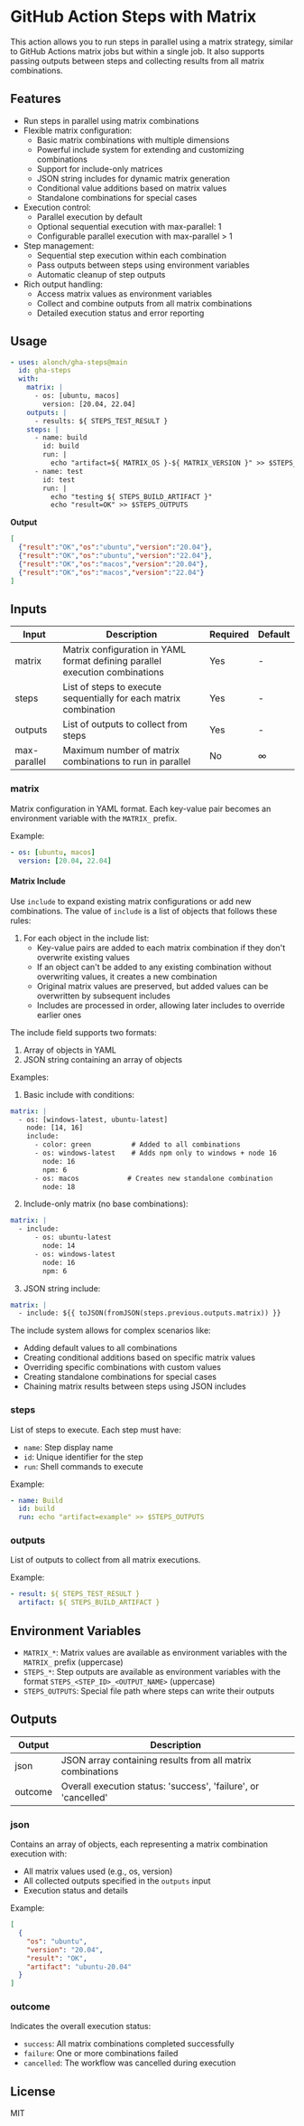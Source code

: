 # GitHub Action Steps with Matrix

This action allows you to run steps in parallel using a matrix strategy, similar to GitHub Actions matrix jobs but within a single job. It also supports passing outputs between steps and collecting results from all matrix combinations.

## Features

- Run steps in parallel using matrix combinations
- Flexible matrix configuration:
  - Basic matrix combinations with multiple dimensions
  - Powerful include system for extending and customizing combinations
  - Support for include-only matrices
  - JSON string includes for dynamic matrix generation
  - Conditional value additions based on matrix values
  - Standalone combinations for special cases
- Execution control:
  - Parallel execution by default
  - Optional sequential execution with max-parallel: 1
  - Configurable parallel execution with max-parallel > 1
- Step management:
  - Sequential step execution within each combination
  - Pass outputs between steps using environment variables
  - Automatic cleanup of step outputs
- Rich output handling:
  - Access matrix values as environment variables
  - Collect and combine outputs from all matrix combinations
  - Detailed execution status and error reporting

## Usage

```yaml
- uses: alonch/gha-steps@main
  id: gha-steps
  with:
    matrix: |
      - os: [ubuntu, macos]
        version: [20.04, 22.04]
    outputs: |
      - results: ${ STEPS_TEST_RESULT }
    steps: |
      - name: build
        id: build
        run: |
          echo "artifact=${ MATRIX_OS }-${ MATRIX_VERSION }" >> $STEPS_OUTPUTS
      - name: test
        id: test
        run: |
          echo "testing ${ STEPS_BUILD_ARTIFACT }"
          echo "result=OK" >> $STEPS_OUTPUTS
```
**Output**

```json
[
  {"result":"OK","os":"ubuntu","version":"20.04"},
  {"result":"OK","os":"ubuntu","version":"22.04"},
  {"result":"OK","os":"macos","version":"20.04"},
  {"result":"OK","os":"macos","version":"22.04"}
]
```

## Inputs

| Input        | Description                                                                | Required | Default |
|--------------|----------------------------------------------------------------------------|----------|----------|
| matrix       | Matrix configuration in YAML format defining parallel execution combinations | Yes      | -        |
| steps        | List of steps to execute sequentially for each matrix combination          | Yes      | -        |
| outputs      | List of outputs to collect from steps                                      | Yes      | -        |
| max-parallel | Maximum number of matrix combinations to run in parallel                    | No       | ∞        |

### matrix
Matrix configuration in YAML format. Each key-value pair becomes an environment variable with the `MATRIX_` prefix.

Example:
```yaml
- os: [ubuntu, macos]
  version: [20.04, 22.04]
```

#### Matrix Include
Use `include` to expand existing matrix configurations or add new combinations. The value of `include` is a list of objects that follows these rules:

1. For each object in the include list:
   - Key-value pairs are added to each matrix combination if they don't overwrite existing values
   - If an object can't be added to any existing combination without overwriting values, it creates a new combination
   - Original matrix values are preserved, but added values can be overwritten by subsequent includes
   - Includes are processed in order, allowing later includes to override earlier ones

The include field supports two formats:
1. Array of objects in YAML
2. JSON string containing an array of objects

Examples:

1. Basic include with conditions:
```yaml
matrix: |
  - os: [windows-latest, ubuntu-latest]
    node: [14, 16]
    include:
      - color: green          # Added to all combinations
      - os: windows-latest    # Adds npm only to windows + node 16
        node: 16
        npm: 6
      - os: macos            # Creates new standalone combination
        node: 18
```

2. Include-only matrix (no base combinations):
```yaml
matrix: |
  - include:
      - os: ubuntu-latest
        node: 14
      - os: windows-latest
        node: 16
        npm: 6
```

3. JSON string include:
```yaml
matrix: |
  - include: ${{ toJSON(fromJSON(steps.previous.outputs.matrix)) }}
```

The include system allows for complex scenarios like:
- Adding default values to all combinations
- Creating conditional additions based on specific matrix values
- Overriding specific combinations with custom values
- Creating standalone combinations for special cases
- Chaining matrix results between steps using JSON includes

### steps
List of steps to execute. Each step must have:
- `name`: Step display name
- `id`: Unique identifier for the step
- `run`: Shell commands to execute

Example:
```yaml
- name: Build
  id: build
  run: echo "artifact=example" >> $STEPS_OUTPUTS
```

### outputs
List of outputs to collect from all matrix executions.

Example:
```yaml
- result: ${ STEPS_TEST_RESULT }
  artifact: ${ STEPS_BUILD_ARTIFACT }
```

## Environment Variables

- `MATRIX_*`: Matrix values are available as environment variables with the `MATRIX_` prefix (uppercase)
- `STEPS_*`: Step outputs are available as environment variables with the format `STEPS_<STEP_ID>_<OUTPUT_NAME>` (uppercase)
- `STEPS_OUTPUTS`: Special file path where steps can write their outputs

## Outputs

| Output    | Description                                                              |
|-----------|--------------------------------------------------------------------------|
| json      | JSON array containing results from all matrix combinations                |
| outcome   | Overall execution status: 'success', 'failure', or 'cancelled'           |

### json
Contains an array of objects, each representing a matrix combination execution with:
- All matrix values used (e.g., os, version)
- All collected outputs specified in the `outputs` input
- Execution status and details

Example:
```json
[
  {
    "os": "ubuntu",
    "version": "20.04",
    "result": "OK",
    "artifact": "ubuntu-20.04"
  }
]
```

### outcome
Indicates the overall execution status:
- `success`: All matrix combinations completed successfully
- `failure`: One or more combinations failed
- `cancelled`: The workflow was cancelled during execution

## License

MIT